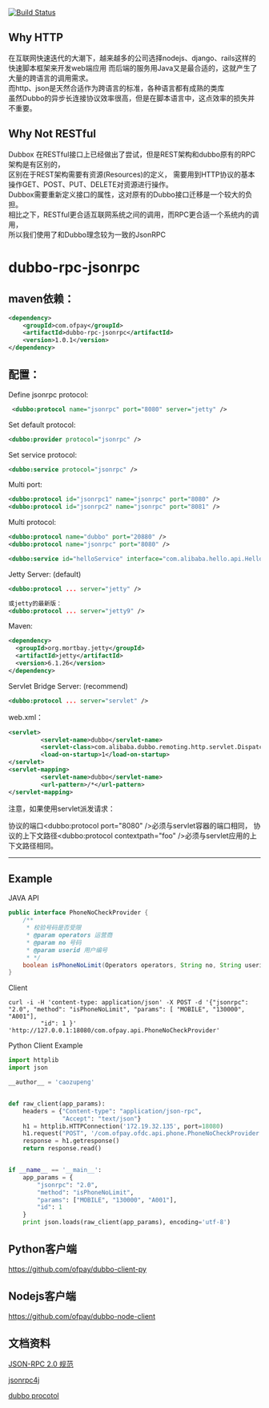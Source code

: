 [![Build Status](https://travis-ci.org/ofpay/dubbo-rpc-jsonrpc.svg)](https://travis-ci.org/ofpay/dubbo-rpc-jsonrpc)



## Why HTTP
在互联网快速迭代的大潮下，越来越多的公司选择nodejs、django、rails这样的快速脚本框架来开发web端应用
而后端的服务用Java又是最合适的，这就产生了大量的跨语言的调用需求。  
而http、json是天然合适作为跨语言的标准，各种语言都有成熟的类库    
虽然Dubbo的异步长连接协议效率很高，但是在脚本语言中，这点效率的损失并不重要。  


## Why Not RESTful
Dubbox 在RESTful接口上已经做出了尝试，但是REST架构和dubbo原有的RPC架构是有区别的，  
区别在于REST架构需要有资源(Resources)的定义，
需要用到HTTP协议的基本操作GET、POST、PUT、DELETE对资源进行操作。  
Dubbox需要重新定义接口的属性，这对原有的Dubbo接口迁移是一个较大的负担。  
相比之下，RESTful更合适互联网系统之间的调用，而RPC更合适一个系统内的调用，  
所以我们使用了和Dubbo理念较为一致的JsonRPC


dubbo-rpc-jsonrpc
=====================

## maven依赖：
```xml
<dependency>
    <groupId>com.ofpay</groupId>
    <artifactId>dubbo-rpc-jsonrpc</artifactId>
    <version>1.0.1</version>
</dependency>

```

## 配置：
Define jsonrpc protocol:
```xml
 <dubbo:protocol name="jsonrpc" port="8080" server="jetty" />
```

Set default protocol:
```xml
<dubbo:provider protocol="jsonrpc" />
```

Set service protocol:
```xml
<dubbo:service protocol="jsonrpc" />
```

Multi port:
```xml
<dubbo:protocol id="jsonrpc1" name="jsonrpc" port="8080" />
<dubbo:protocol id="jsonrpc2" name="jsonrpc" port="8081" />
```
Multi protocol:
```xml
<dubbo:protocol name="dubbo" port="20880" />
<dubbo:protocol name="jsonrpc" port="8080" />
```
<!-- 使用多个协议暴露服务 -->
```xml
<dubbo:service id="helloService" interface="com.alibaba.hello.api.HelloService" version="1.0.0" protocol="dubbo,jsonrpc" />
```


Jetty Server: (default)
```xml
<dubbo:protocol ... server="jetty" />

或jetty的最新版：
<dubbo:protocol ... server="jetty9" />

```
Maven:
```xml
<dependency>
  <groupId>org.mortbay.jetty</groupId>
  <artifactId>jetty</artifactId>
  <version>6.1.26</version>
</dependency>
```

Servlet Bridge Server: (recommend)
```xml
<dubbo:protocol ... server="servlet" />

```

web.xml：
```xml
<servlet>
         <servlet-name>dubbo</servlet-name>
         <servlet-class>com.alibaba.dubbo.remoting.http.servlet.DispatcherServlet</servlet-class>
         <load-on-startup>1</load-on-startup>
</servlet>
<servlet-mapping>
         <servlet-name>dubbo</servlet-name>
         <url-pattern>/*</url-pattern>
</servlet-mapping>
```
注意，如果使用servlet派发请求：

协议的端口<dubbo:protocol port="8080" />必须与servlet容器的端口相同，
协议的上下文路径<dubbo:protocol contextpath="foo" />必须与servlet应用的上下文路径相同。

--------------
## Example

JAVA API
```java
public interface PhoneNoCheckProvider {
    /**
     * 校验号码是否受限
     * @param operators 运营商
     * @param no 号码
     * @param userid 用户编号
     * */
    boolean isPhoneNoLimit(Operators operators, String no, String userid);
}
```
Client
```shell
curl -i -H 'content-type: application/json' -X POST -d '{"jsonrpc": "2.0", "method": "isPhoneNoLimit", "params": [ "MOBILE", "130000", "A001"],
         "id": 1 }' 'http://127.0.0.1:18080/com.ofpay.api.PhoneNoCheckProvider'
```

Python Client Example
```python
import httplib
import json

__author__ = 'caozupeng'


def raw_client(app_params):
    headers = {"Content-type": "application/json-rpc",
               "Accept": "text/json"}
    h1 = httplib.HTTPConnection('172.19.32.135', port=18080)
    h1.request("POST", '/com.ofpay.ofdc.api.phone.PhoneNoCheckProvider', json.dumps(app_params), headers)
    response = h1.getresponse()
    return response.read()


if __name__ == '__main__':
    app_params = {
        "jsonrpc": "2.0",
        "method": "isPhoneNoLimit",
        "params": ["MOBILE", "130000", "A001"],
        "id": 1
    }
    print json.loads(raw_client(app_params), encoding='utf-8')
```

## Python客户端
https://github.com/ofpay/dubbo-client-py

## Nodejs客户端
https://github.com/ofpay/dubbo-node-client



## 文档资料

[JSON-RPC 2.0 规范](http://www.jsonrpc.org/specification) 
 
[jsonrpc4j](https://github.com/briandilley/jsonrpc4j) 
 
[dubbo procotol](http://www.dubbo.io/Protocol+Reference-zh.htm) 
